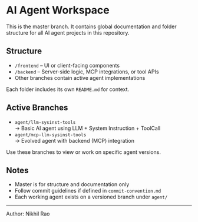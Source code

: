 # AI Agent Workspace

This is the master branch. It contains global documentation and folder structure for all AI agent projects in this repository.

## Structure

- `/frontend` – UI or client-facing components  
- `/backend` – Server-side logic, MCP integrations, or tool APIs  
- Other branches contain active agent implementations

Each folder includes its own `README.md` for context.

## Active Branches

- `agent/llm-sysinst-tools`  
  → Basic AI agent using LLM + System Instruction + ToolCall  
- `agent/mcp-llm-sysinst-tools`  
  → Evolved agent with backend (MCP) integration

Use these branches to view or work on specific agent versions.

## Notes

- Master is for structure and documentation only  
- Follow commit guidelines if defined in `commit-convention.md`  
- Each working agent exists on a versioned branch under `agent/`

---

Author: Nikhil Rao
